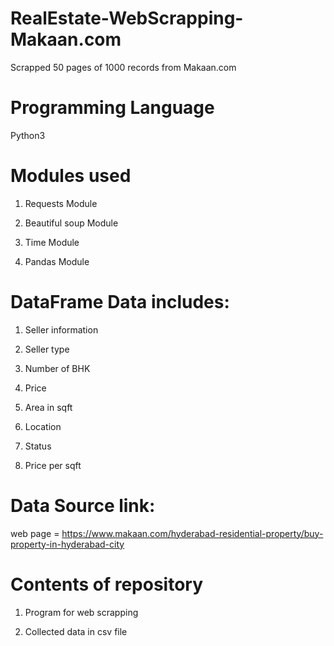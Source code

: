 # RealEstate-WebScrapping-Makaan.com
Scrapped 50 pages of 1000 records from Makaan.com
# Programming Language
Python3
# Modules used
1. Requests Module

2. Beautiful soup Module

3. Time Module

4. Pandas Module
# DataFrame Data includes:
1. Seller information

2. Seller type

3. Number of BHK

4. Price

5. Area in sqft

6. Location

7. Status

8. Price per sqft
# Data Source link:
web page = https://www.makaan.com/hyderabad-residential-property/buy-property-in-hyderabad-city
# Contents of repository
1. Program for web scrapping

2. Collected data in csv file
